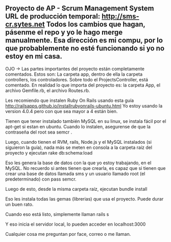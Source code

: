 Proyecto de AP - Scrum Management System
URL de producción temporal: http://sms-cr.sytes.net
    Todos los cambios que hagan, pásenme el repo y yo le hago merge manualmente. Esa dirección es mi compu, por lo que 
    probablemente no esté funcionando si yo no estoy en mi casa.
---------------------------

OJO -> Las partes importantes del proyecto están completamente comentados. Estos son:
  La carpeta app, dentro de ella la carpeta controllers, los controladores. Sobre todo el ProjectsController, está comentado.
  En realidad lo que importa del proyecto es: la carpeta App, el archivo Gemfile.rb, el archivo Routes.rb.

Les recomiendo que instalen Ruby On Rails usando esta guía http://railsapps.github.io/installrubyonrails-ubuntu.html
Yo estoy usando la version 4.0.4 pero con que sea mayor a 4 están bien.

Tienen que tener instalado también MySQL en su linux, se instala fácil por el apt-get si estan en ubuntu. Cuando lo instalen, asegurense de que la contraseña del root sea semcr .

Luego, cuando tienen el RVM, rails, Node.js y el MySQL instalados (si siguieron la guía), nada más se meten en consola a la carpeta raíz del proyecto y ejecutan
  rake db:schema:load
  
Eso les genera la base de datos con la que yo estoy trabajando, en el MySQL. No recuerdo si antes tienen que crearla, es capaz que si tienen que crear una base de datos llamada sms y un usuario llamado root (el predeterminado) con pass semcr.

Luego de esto, desde la misma carpeta raíz, ejecutan
  bundle install
  
Eso les instala todas las gemas (librerias) que usa el proyecto. Puede durar un buen rato.

Cuando eso está listo, simplemente llaman
  rails s
  
Y eso inicia el servidor local, lo pueden acceder en localhost:3000

Cualquier cosa me preguntan por face, correo o me llaman.
